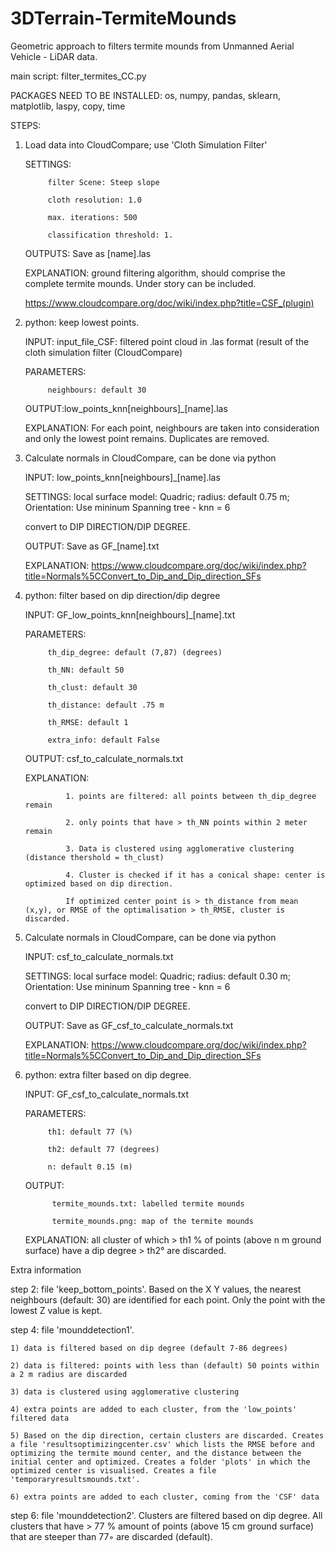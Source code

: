 # 3DTerrain-TermiteMounds

Geometric approach to filters termite mounds from Unmanned Aerial Vehicle - LiDAR data.

main script: filter_termites_CC.py

PACKAGES NEED TO BE INSTALLED:
   os, numpy, pandas, sklearn, matplotlib, laspy, copy, time

STEPS:

1) Load data into CloudCompare; use 'Cloth Simulation Filter' 

    SETTINGS:
    
            filter Scene: Steep slope
            
            cloth resolution: 1.0
            
            max. iterations: 500
            
            classification threshold: 1.
            
    
    OUTPUTS: Save as [name].las
    
    EXPLANATION: ground filtering algorithm, should comprise the complete termite mounds. Under story can be included.
    
    https://www.cloudcompare.org/doc/wiki/index.php?title=CSF_(plugin)
    
    
2) python: keep lowest points.

    INPUT: input_file_CSF: filtered point cloud in .las format (result of the cloth simulation filter (CloudCompare)
    
    PARAMETERS:
    
            neighbours: default 30
            
    OUTPUT:low_points_knn[neighbours]_[name].las
    
    EXPLANATION: For each point, neighbours are taken into consideration and only the lowest point remains. Duplicates are removed.
        
        
3) Calculate normals in CloudCompare, can be done via python

    INPUT: low_points_knn[neighbours]_[name].las
    
    SETTINGS: local surface model: Quadric; radius: default 0.75 m; Orientation: Use mininum Spanning tree - knn = 6
    
    convert to DIP DIRECTION/DIP DEGREE. 
    
    OUTPUT: Save as GF_[name].txt  
    
    EXPLANATION: https://www.cloudcompare.org/doc/wiki/index.php?title=Normals%5CConvert_to_Dip_and_Dip_direction_SFs
    
                                                   
4) python: filter based on dip direction/dip degree

    INPUT:  GF_low_points_knn[neighbours]_[name].txt 
    
    PARAMETERS:
    
            th_dip_degree: default (7,87) (degrees)
            
            th_NN: default 50 
            
            th_clust: default 30
            
            th_distance: default .75 m 
            
            th_RMSE: default 1
            
            extra_info: default False
            
    OUTPUT: csf_to_calculate_normals.txt
    
            
    EXPLANATION: 
    
                1. points are filtered: all points between th_dip_degree remain
    
                2. only points that have > th_NN points within 2 meter remain
                
                3. Data is clustered using agglomerative clustering (distance thershold = th_clust)
                
                4. Cluster is checked if it has a conical shape: center is optimized based on dip direction. 
                
                If optimized center point is > th_distance from mean (x,y), or RMSE of the optimalisation > th_RMSE, cluster is discarded.
            
5)  Calculate normals in CloudCompare, can be done via python

    INPUT: csf_to_calculate_normals.txt
    
    SETTINGS: local surface model: Quadric; radius: default 0.30 m; Orientation: Use mininum Spanning tree - knn = 6
    
    convert to DIP DIRECTION/DIP DEGREE.    
    
    OUTPUT: Save as GF_csf_to_calculate_normals.txt
    
    EXPLANATION: https://www.cloudcompare.org/doc/wiki/index.php?title=Normals%5CConvert_to_Dip_and_Dip_direction_SFs
    
    
6) python: extra filter based on dip degree. 

    INPUT: GF_csf_to_calculate_normals.txt
    
    PARAMETERS:
    
            th1: default 77 (%)
            
            th2: default 77 (degrees)
            
            n: default 0.15 (m)
            
    OUTPUT: 
    
             termite_mounds.txt: labelled termite mounds
    
             termite_mounds.png: map of the termite mounds
             
    EXPLANATION: all cluster of which > th1 % of points (above n m ground surface) have a dip degree > th2° are discarded.
            
                                                                       
Extra information

step 2: file 'keep_bottom_points'. Based on the X Y values, the nearest neighbours (default: 30) are identified for each point. Only the point with the lowest Z value is kept.

step 4: file 'mounddetection1'. 

    1) data is filtered based on dip degree (default 7-86 degrees)
    
    2) data is filtered: points with less than (default) 50 points within a 2 m radius are discarded
    
    3) data is clustered using agglomerative clustering
    
    4) extra points are added to each cluster, from the 'low_points' filtered data
    
    5) Based on the dip direction, certain clusters are discarded. Creates a file 'resultsoptimizingcenter.csv' which lists the RMSE before and optimizing the termite mound center, and the distance between the initial center and optimized. Creates a folder 'plots' in which the optimized center is visualised. Creates a file 'temporaryresultsmounds.txt'. 
    
    6) extra points are added to each cluster, coming from the 'CSF' data

step 6: file 'mounddetection2'. Clusters are filtered based on dip degree. All clusters that have > 77 % amount of points (above 15 cm ground surface) that are steeper than 77◦ are discarded (default).

